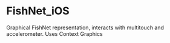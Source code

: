FishNet_iOS
===========

Graphical FishNet representation, interacts with multitouch and accelerometer. Uses Context Graphics
